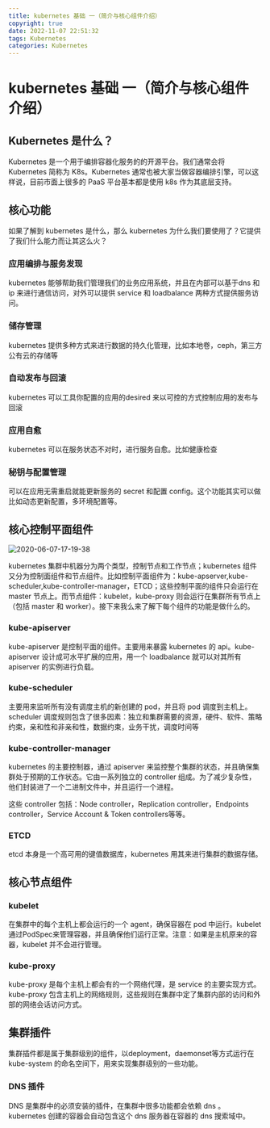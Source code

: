 ```yaml
---
title: kubernetes 基础 一（简介与核心组件介绍）
copyright: true
date: 2022-11-07 22:51:32
tags: Kubernetes
categories: Kubernetes
---
```


# kubernetes 基础 一（简介与核心组件介绍）

## Kubernetes 是什么？

Kubernetes 是一个用于编排容器化服务的的开源平台。我们通常会将 Kubernetes 简称为 K8s。Kubernetes 通常也被大家当做容器编排引擎，可以这样说，目前市面上很多的 PaaS 平台基本都是使用 k8s 作为其底层支持。

<!--more--> 

## 核心功能

如果了解到 kubernetes 是什么，那么 kubernetes 为什么我们要使用了？它提供了我们什么能力而让其这么火？

### 应用编排与服务发现

kubernetes 能够帮助我们管理我们的业务应用系统，并且在内部可以基于dns 和 ip 来进行通信访问，对外可以提供 service 和 loadbalance 两种方式提供服务访问。

### 储存管理

kubernetes 提供多种方式来进行数据的持久化管理，比如本地卷，ceph，第三方公有云的存储等

### 自动发布与回滚

kubernetes 可以工具你配置的应用的desired 来以可控的方式控制应用的发布与回滚

### 应用自愈

kubernetes 可以在服务状态不对时，进行服务自愈。比如健康检查

### 秘钥与配置管理

可以在应用无需重启就能更新服务的 secret 和配置 config。这个功能其实可以做比如动态更新配置，多环境配置等。

## 核心控制平面组件

![2020-06-07-17-19-38](/images/qiniu/2020-06-07-17-19-38.png)

kubernetes 集群中机器分为两个类型，控制节点和工作节点；kubernetes 组件又分为控制面组件和节点组件。比如控制平面组件为：kube-apserver,kube-scheduler,kube-controller-manager，ETCD；这些控制平面的组件只会运行在 master 节点上。而节点组件：kubelet，kube-proxy 则会运行在集群所有节点上（包括 master 和 worker）。接下来我么来了解下每个组件的功能是做什么的。

### kube-apiserver

kube-apiserver 是控制平面的组件。主要用来暴露 kubernetes 的 api。kube-apiserver 设计成可水平扩展的应用，用一个 loadbalance 就可以对其所有 apiserver 的实例进行负载。

### kube-scheduler

主要用来监听所有没有调度主机的新创建的 pod，并且将 pod 调度到主机上。scheduler 调度规则包含了很多因素：独立和集群需要的资源，硬件、软件、策略约束，亲和性和非亲和性，数据约束，业务干扰，调度时间等

### kube-controller-manager

kubernetes 的主要控制器，通过 apiserver 来监控整个集群的状态，并且确保集群处于预期的工作状态。它由一系列独立的 controller 组成。为了减少复杂性，他们封装进了一个二进制文件中，并且运行一个进程。

这些 controller 包括：Node controller，Replication controller，Endpoints controller，Service Account & Token controllers等等。

### ETCD

etcd 本身是一个高可用的键值数据库，kubernetes 用其来进行集群的数据存储。

## 核心节点组件
### kubelet

在集群中的每个主机上都会运行的一个 agent，确保容器在 pod 中运行。kubelet 通过PodSpec来管理容器，并且确保他们运行正常。注意：如果是主机原来的容器，kubelet 并不会进行管理。

### kube-proxy

kube-proxy 是每个主机上都会有的一个网络代理，是 service 的主要实现方式。kube-proxy 包含主机上的网络规则，这些规则在集群中定了集群内部的访问和外部的网络会话访问方式。

## 集群插件

集群插件都是属于集群级别的组件，以deployment，daemonset等方式运行在 kube-system 的命名空间下，用来实现集群级别的一些功能。

### DNS 插件

DNS 是集群中的必须安装的插件，在集群中很多功能都会依赖 dns 。kubernetes 创建的容器会自动包含这个 dns 服务器在容器的 dns 搜索域中。
